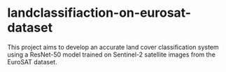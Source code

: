 # landclassifiaction-on-eurosat-dataset
This project aims to develop an accurate land cover classification system using a ResNet-50 model trained on Sentinel-2 satellite images from the EuroSAT dataset.
